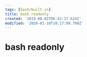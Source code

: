 ```yaml
---
tags: [bash/built-in]
title: bash readonly
created: '2019-08-02T06:42:37.624Z'
modified: '2020-01-10T10:17:09.700Z'
---
```


# bash readonly
